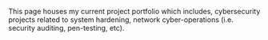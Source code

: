 This page houses my current project portfolio which includes, cybersecurity projects related to system hardening, network cyber-operations (i.e. security auditing, pen-testing, etc).
